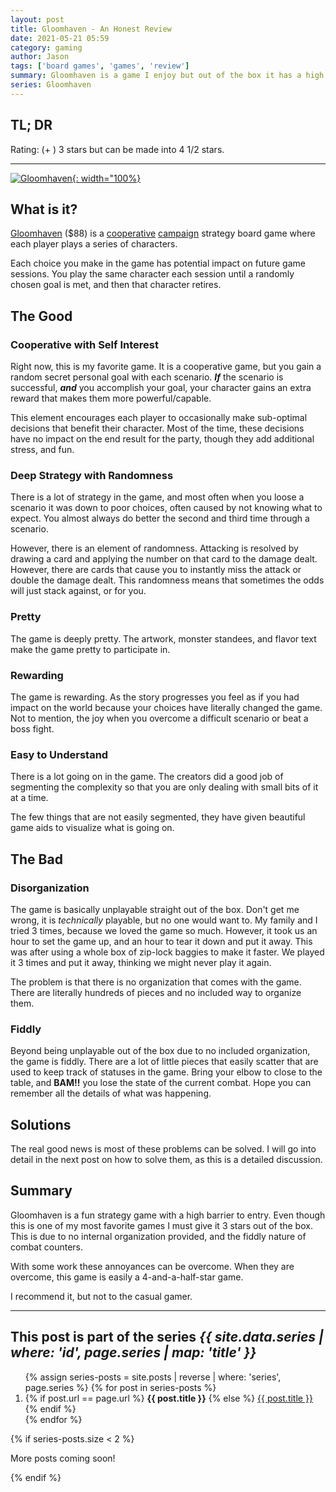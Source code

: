 ```yaml
---
layout: post
title: Gloomhaven - An Honest Review
date: 2021-05-21 05:59
category: gaming
author: Jason
tags: ['board games', 'games', 'review']
summary: Gloomhaven is a game I enjoy but out of the box it has a high barrier to entry
series: Gloomhaven
---
```


## TL; DR

Rating: <span class="fas fa-star"></span><span class="fas fa-star"></span><span class="fas fa-star"></span><span class="far fa-star"></span><span class="far fa-star"></span> (+ <span class="fas fa-star"></span><span class="fas fa-star-half-alt"></span>) 3 stars but can be made into 4 1/2 stars.

------

[![Gloomhaven](https://cdn.shopify.com/s/files/1/0281/0173/8555/products/gloomhaven-1_2048x.jpg?v=1581874715 "Gloomhaven board game"){: width="100%}](https://cephalofair.com/collections/board-games/products/gloomhaven)

## What is it?

[Gloomhaven](https://www.amazon.com/Cephalofair-Games-CPH0201-Gloomhaven/dp/B01LZXVN4P) ($88) is a [cooperative](https://en.wikipedia.org/wiki/Cooperative_board_game) [campaign](https://gamehungry.com/what-are-legacy-games-and-campaign-board-games/) strategy board game where each player plays a series of characters.

Each choice you make in the game has potential impact on future game sessions. You play the same character each session until a randomly chosen goal is met, and then that character retires.

## The Good

### Cooperative with Self Interest

Right now, this is my favorite game. It is a cooperative game, but you gain a random secret personal goal with each scenario. **_If_** the scenario is successful, **_and_** you accomplish your goal, your character gains an extra reward that makes them more powerful/capable.

This element encourages each player to occasionally make sub-optimal decisions that benefit their character. Most of the time, these decisions have no impact on the end result for the party, though they add additional stress, and fun.

### Deep Strategy with Randomness

There is a lot of strategy in the game, and most often when you loose a scenario it was down to poor choices, often caused by not knowing what to expect. You almost always do better the second and third time through a scenario.

However, there is an element of randomness. Attacking is resolved by drawing a card and applying the number on that card to the damage dealt. However, there are cards that cause you to instantly miss the attack or double the damage dealt. This randomness means that sometimes the odds will just stack against, or for you.

### Pretty

The game is deeply pretty. The artwork, monster standees, and flavor text make the game pretty to participate in.

### Rewarding

The game is rewarding. As the story progresses you feel as if you had impact on the world because your choices have literally changed the game. Not to mention, the joy when you overcome a difficult scenario or beat a boss fight.

### Easy to Understand

There is a lot going on in the game. The creators did a good job of segmenting the complexity so that you are only dealing with small bits of it at a time.

The few things that are not easily segmented, they have given beautiful game aids to visualize what is going on. 

## The Bad

### Disorganization

The game is basically unplayable straight out of the box. Don't get me wrong, it is _technically_ playable, but no one would want to. My family and I tried 3 times, because we loved the game so much. However, it took us an hour to set the game up, and an hour to tear it down and put it away. This was after using a whole box of zip-lock baggies to make it faster. We played it 3 times and put it away, thinking we might never play it again.

The problem is that there is no organization that comes with the game. There are literally hundreds of pieces and no included way to organize them.

### Fiddly

Beyond being unplayable out of the box due to no included organization, the game is fiddly. There are a lot of little pieces that easily scatter that are used to keep track of statuses in the game. Bring your elbow to close to the table, and **BAM!!** you lose the state of the current combat. Hope you can remember all the details of what was happening.

## Solutions

The real good news is most of these problems can be solved. I will go into detail in the next post on how to solve them, as this is a detailed discussion.

## Summary

Gloomhaven is a fun strategy game with a high barrier to entry. Even though this is one of my most favorite games I must give it 3 stars out of the box. This is due to no internal organization provided, and the fiddly nature of combat counters.

With some work these annoyances can be overcome. When they are overcome, this game is easily a 4-and-a-half-star game.

I recommend it, but not to the casual gamer.

---

<aside class="series">
  <h2>This post is part of the series <em>{{ site.data.series | where: 'id', page.series | map: 'title' }}</em></h2>
  <ol>
    {% assign series-posts = site.posts | reverse | where: 'series', page.series %}
    {% for post in series-posts %}
    <li>
      {% if post.url == page.url %}
      <strong>{{ post.title }}</strong>
      {% else %}
      <a href="{{ site.baseurl }}{{ post.url }}">{{ post.title }}</a>
      {% endif %}
    </li>
    {% endfor %}
  </ol>
  {% if series-posts.size < 2 %}
  <p>More posts coming soon!</p>
  {% endif %}
</aside>